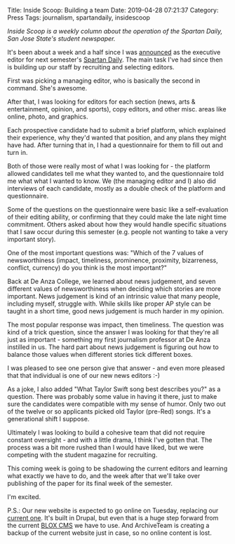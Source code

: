 Title: Inside Scoop: Building a team
Date: 2019-04-28 07:21:37
Category: Press
Tags: journalism, spartandaily, insidescoop

*Inside Scoop is a weekly column about the operation of the Spartan Daily, San Jose State's student newspaper.*

It's been about a week and a half since I was [announced](https://twitter.com/SpartanDaily/status/1118688165147996164) as the executive editor for next semester's [Spartan Daily](http://www.sjsunews.com/spartan_daily/). The main task I've had since then is building up our staff by recruiting and selecting editors.

First was picking a managing editor, who is basically the second in command. She's awesome.

After that, I was looking for editors for each section (news, arts & entertainment, opinion, and sports), copy editors, and other misc. areas like online, photo, and graphics.

Each prospective candidate had to submit a brief platform, which explained their experience, why they'd wanted that position, and any plans they might have had. After turning that in, I had a questionnaire for them to fill out and turn in.

Both of those were really most of what I was looking for - the platform allowed candidates tell me what they wanted to, and the questionnaire told me what what I wanted to know. We (the managing editor and I) also did interviews of each candidate, mostly as a double check of the platform and questionnaire.

Some of the questions on the questionnaire were basic like a self-evaluation of their editing ability, or confirming that they could make the late night time commitment. Others asked about how they would handle specific situations that I saw occur during this semester (e.g. people not wanting to take a very important story).

One of the most important questions was: "Which of the 7 values of newsworthiness (impact, timeliness, prominence, proximity, bizarreness, conflict, currency) do you think is the most important?"

Back at De Anza College, we learned about news judgement, and seven different values of newsworthiness when deciding which stories are more important. News judgement is kind of an intrinsic value that many people, including myself, struggle with. While skills like proper AP style can be taught in a short time, good news judgement is much harder in my opinion.

The most popular response was impact, then timeliness. The question was kind of a trick question, since the answer I was looking for that they're all just as important - something my first journalism professor at De Anza instilled in us. The hard part about news judgement is figuring out how to balance those values when different stories tick different boxes.

I was pleased to see one person give that answer - and even more pleased that that individual is one of our new news editors :-)

As a joke, I also added "What Taylor Swift song best describes you?" as a question. There was probably some value in having it there, just to make sure the candidates were compatible with my sense of humor. Only two out of the twelve or so applicants picked old Taylor (pre-Red) songs. It's a generational shift I suppose.

Ultimately I was looking to build a cohesive team that did not require constant oversight - and with a little drama, I think I've gotten that. The process was a bit more rushed than I would have liked, but we were competing with the student magazine for recruiting.

This coming week is going to be shadowing the current editors and learning what exactly we have to do, and the week after that we'll take over publishing of the paper for its final week of the semester.

I'm excited.

P.S.: Our new website is expected to go online on Tuesday, replacing our [current one](http://www.sjsunews.com/spartan_daily/). It's built in Drupal, but even that is a huge step forward from the current [BLOX CMS](https://en.wikipedia.org/wiki/TownNews) we have to use. And ArchiveTeam is creating a backup of the current website just in case, so no online content is lost.
